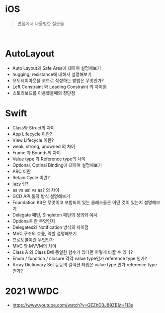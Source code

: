 # iOS

> 면접에서 나올법한 질문들




</br>

# AutoLayout
* Auto Layout과 Safe Area에 대하여 설명해보기
* hugging, resistance에 대해서 설명해보기
* 오토레이아웃을 코드로 작성하는 방법은 무엇인가?
* Left Constraint 와 Leading Constraint 의 차이점
* 스토리보드를 이용했을때의 장단점

# Swift
* Class와 Struct의 차이
* App Lifecycle 이란?
* View Lifecycle 이란?
* weak, strong, unowned 의 차이
* Frame 과 Bounds의 차이
* Value type 과 Reference type의 차이
* Optional, Optinal Binding에 대하여 설명해보기
* ARC 이란
* Retain Cycle 이란?
* lazy 란?
* as vs as! vs as? 의 차이
* GCD API 동작 방식 설명해보기
* Foundation Kit은 무엇이고 포함되어 있는 클래스들은 어떤 것이 있는지 설명해보기
* Delegate 패턴, Singleton 패턴의 정의와 예시
* Optional이란 무엇인지
* Delegates와 Notification 방식의 차이점
* MVC 구조의 흐름, 역할 설명해보기
* 프로토콜이란 무엇인가
* MVC 와 MVVM의 차이
* Class A 와 Class B에 동일한 함수가 있다면 어떻게 바꿀 수 있나?
* Enum / function / closure 각각 value type인가 reference type 인가?
* Array Dictionary Set 등등의 컬렉션 타입은 value type 인가 reference type 인가?


# 2021 WWDC
* https://www.youtube.com/watch?v=GEZhD3J89ZE&t=113s
